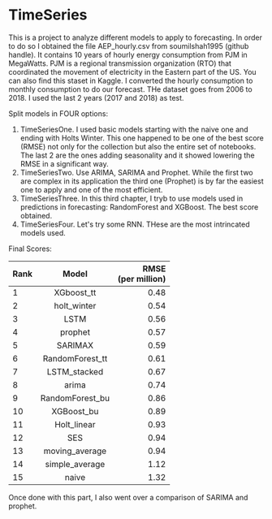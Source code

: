 # TimeSeries
This is a project to analyze different models to apply to forecasting. In order to do so I obtained the file AEP_hourly.csv from soumilshah1995 (github handle). It contains 10 years of hourly energy consumption from PJM in MegaWatts. PJM is a regional transmission organization (RTO) that coordinated the movement  of electricity in the Eastern part of the US. You can also find this staset in Kaggle. I converted the hourly consumption to monthly consumption to do our forecast. THe dataset goes from 2006 to 2018. I used the last 2 years (2017 and 2018) as test.

 Split models in FOUR options:
 1. TimeSeriesOne. I used basic models starting with the naive one and ending with Holts Winter. This one happened to be one of the best score (RMSE) not only for the collection but also the entire set of notebooks. The last 2 are the ones adding seasonality and it showed lowering the RMSE in a significant way.
 2. TimeSeriesTwo. Use ARIMA, SARIMA and Prophet. While the first two are complex in its application the third one (Prophet) is by far the easiest one to apply and one of the most efficient.
 3. TimeSeriesThree. In this third chapter, I tryb to use models used in predictions in forecasting: RandomForest and XGBoost. The best score obtained.
 4. TimeSeriesFour. Let's try some RNN. THese are the most intrincated models used.

Final Scores:

| Rank| Model           |RMSE<br>(per million)|
| :---| :-------:       | ---------:|
|  1  | XGboost_tt      |	0.48    |
|  2  |	holt_winter	    |0.54       |
|  3  |LSTM	            |0.56       |
|  4  |prophet          |0.57       |
|  5  |SARIMAX	        |0.59      |
|6	  |RandomForest_tt	|0.61|
|7	  |LSTM_stacked	    |0.67|
|8	  |arima	        |0.74|
|9	  |RandomForest_bu	|0.86|
|10	  |XGBoost_bu	    |0.89|
|11	  |Holt_linear	    |0.93|
|12	  |SES	            |0.94|
|13	  |moving_average	|0.94|
|14	  |simple_average	|1.12|
|15	  |naive	        |1.32|

Once done with this part, I also went over a comparison of SARIMA and prophet.

